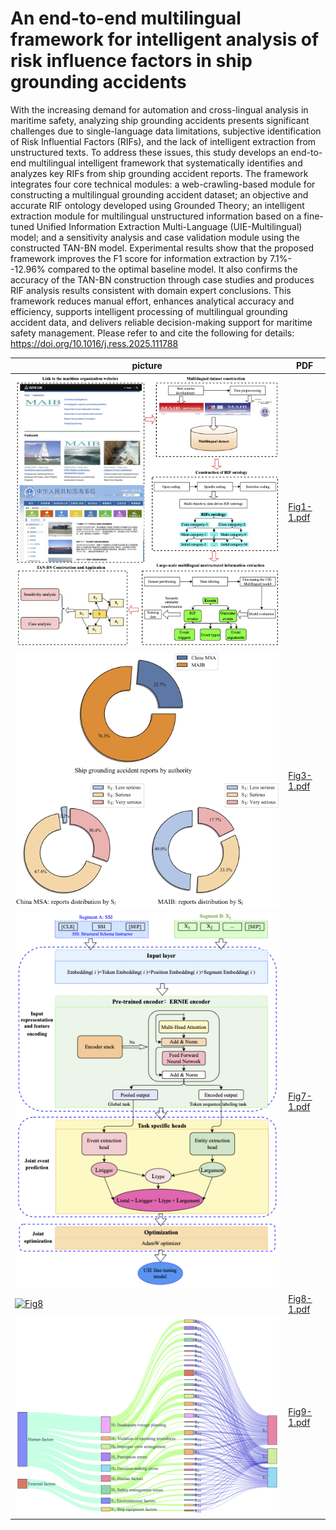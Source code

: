 # An end-to-end multilingual framework for intelligent analysis of risk influence factors in ship grounding accidents
With the increasing demand for automation and cross-lingual analysis in maritime safety, analyzing ship grounding accidents presents significant challenges due to single-language data limitations, subjective identification of Risk Influential Factors (RIFs), and the lack of intelligent extraction from unstructured texts. To address these issues, this study develops an end-to-end multilingual intelligent framework that systematically identifies and analyzes key RIFs from ship grounding accident reports. The framework integrates four core technical modules: a web-crawling-based module for constructing a multilingual grounding accident dataset; an objective and accurate RIF ontology developed using Grounded Theory; an intelligent extraction module for multilingual unstructured information based on a fine-tuned Unified Information Extraction Multi-Language (UIE-Multilingual) model; and a sensitivity analysis and case validation module using the constructed TAN-BN model. Experimental results show that the proposed framework improves the F1 score for information extraction by 7.1\%--12.96\% compared to the optimal baseline model. It also confirms the accuracy of the TAN-BN construction through case studies and produces RIF analysis results consistent with domain expert conclusions. This framework reduces manual effort, enhances analytical accuracy and efficiency, supports intelligent processing of multilingual grounding accident data, and delivers reliable decision-making support for maritime safety management. 
Please refer to and cite the following for details: https://doi.org/10.1016/j.ress.2025.111788

| picture | PDF |
|-----------|-----------|
| [![Fig1](./Fig1-1.png)](./Fig1-1.pdf) | [Fig1-1.pdf](./Fig1-1.pdf) |
| [![Fig3](./Fig3-1.png)](./Fig3-1.pdf) | [Fig3-1.pdf](./Fig3-1.pdf) |
| [![Fig7](./Fig7-1.png)](./Fig7-1.pdf) | [Fig7-1.pdf](./Fig7-1.pdf) |
| [![Fig8](./Fig8-1.png)](./Fig8-1.pdf) | [Fig8-1.pdf](./Fig8-1.pdf) |
| [![Fig9](./Fig9-1.png)](./Fig9-1.pdf) | [Fig9-1.pdf](./Fig9-1.pdf) |
